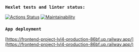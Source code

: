 ### `Hexlet tests and linter status:`

[![Actions Status](https://github.com/agapovk/frontend-project-lvl4/workflows/hexlet-check/badge.svg)](https://github.com/agapovk/frontend-project-lvl4/actions)
[![Maintainability](https://api.codeclimate.com/v1/badges/a1be0e70f90fa0b34509/maintainability)](https://codeclimate.com/github/agapovk/frontend-project-lvl4/maintainability)

### `App deployment`

[https://frontend-project-lvl4-production-86bf.up.railway.app/](https://frontend-project-lvl4-production-86bf.up.railway.app/)
